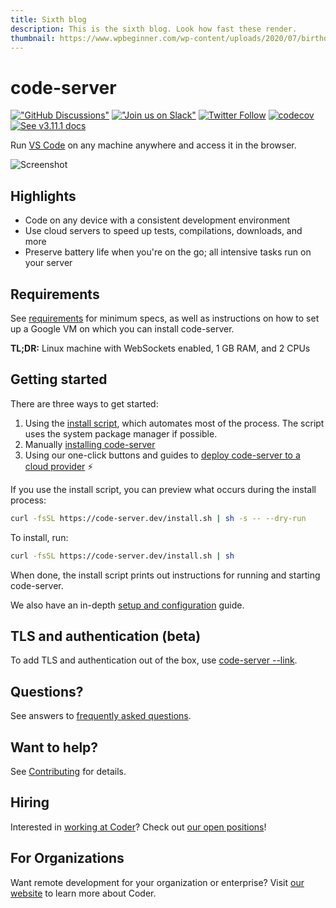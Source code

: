 ```yaml
---
title: Sixth blog
description: This is the sixth blog. Look how fast these render.
thumbnail: https://www.wpbeginner.com/wp-content/uploads/2020/07/birthdaygiveaway-og.png
---
```


# code-server

[!["GitHub Discussions"](https://img.shields.io/badge/%20GitHub-%20Discussions-gray.svg?longCache=true&logo=github&colorB=purple)](https://github.com/cdr/code-server/discussions) [!["Join us on Slack"](https://img.shields.io/badge/join-us%20on%20slack-gray.svg?longCache=true&logo=slack&colorB=brightgreen)](https://cdr.co/join-community) [![Twitter Follow](https://img.shields.io/twitter/follow/CoderHQ?label=%40CoderHQ&style=social)](https://twitter.com/coderhq) [![codecov](https://codecov.io/gh/cdr/code-server/branch/main/graph/badge.svg?token=5iM9farjnC)](https://codecov.io/gh/cdr/code-server) [![See v3.11.1 docs](https://img.shields.io/static/v1?label=Docs&message=see%20v3.11.1%20&color=blue)](https://github.com/cdr/code-server/tree/v3.11.1/docs)

Run [VS Code](https://github.com/Microsoft/vscode) on any machine anywhere and
access it in the browser.

![Screenshot](./assets/screenshot.png)

## Highlights

- Code on any device with a consistent development environment
- Use cloud servers to speed up tests, compilations, downloads, and more
- Preserve battery life when you're on the go; all intensive tasks run on your
  server

## Requirements

See [requirements](requirements.md) for minimum specs, as well as instructions
on how to set up a Google VM on which you can install code-server.

**TL;DR:** Linux machine with WebSockets enabled, 1 GB RAM, and 2 CPUs

## Getting started

There are three ways to get started:

1. Using the [install
   script](https://github.com/cdr/code-server/blob/main/install.sh), which
   automates most of the process. The script uses the system package manager if
   possible.
2. Manually [installing
   code-server](https://coder.com/docs/code-server/v3.11.1/install)
3. Using our one-click buttons and guides to [deploy code-server to a cloud
   provider](https://github.com/cdr/deploy-code-server) ⚡

If you use the install script, you can preview what occurs during the install
process:

```bash
curl -fsSL https://code-server.dev/install.sh | sh -s -- --dry-run
```

To install, run:

```bash
curl -fsSL https://code-server.dev/install.sh | sh
```

When done, the install script prints out instructions for running and starting
code-server.

We also have an in-depth [setup and
configuration](https://coder.com/docs/code-server/v3.11.1/guide) guide.

## TLS and authentication (beta)

To add TLS and authentication out of the box, use [code-server --link](https://coder.com/docs/code-server/v3.11.0/link).

## Questions?

See answers to [frequently asked
questions](https://coder.com/docs/code-server/v3.11.1/FAQ).

## Want to help?

See [Contributing](https://coder.com/docs/code-server/v3.11.1/CONTRIBUTING) for
details.

## Hiring

Interested in [working at Coder](https://coder.com/careers)? Check out [our open
positions](https://coder.com/careers#openings)!

## For Organizations

Want remote development for your organization or enterprise? Visit [our
website](https://coder.com) to learn more about Coder.
